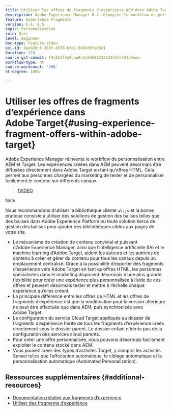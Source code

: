 ```yaml
---
title: Utiliser les offres de fragments d’expérience AEM dans Adobe Target
description: Adobe Experience Manager 6.4 réimagine le workflow de personnalisation entre AEM et Target. Les expériences créées dans AEM peuvent désormais être diffusées directement dans Adobe Target en tant qu’offres HTML. Cela permet aux personnes chargées du marketing de tester et de personnaliser facilement le contenu sur différents canaux.
feature: Experience Fragments
version: 6.4, 6.5
topic: Personalization
role: User
level: Beginner
doc-type: Feature Video
exl-id: 9ee826cf-389f-4570-bfe1-0d43d3fed3e1
duration: 574
source-git-commit: f4c621f3a9caa8c2c64b8323312343fe421a5aee
workflow-type: ht
source-wordcount: '298'
ht-degree: 100%

---
```


# Utiliser les offres de fragments d’expérience dans Adobe Target{#using-experience-fragment-offers-within-adobe-target}

Adobe Experience Manager réinvente le workflow de personnalisation entre AEM et Target. Les expériences créées dans AEM peuvent désormais être diffusées directement dans Adobe Target en tant qu’offres HTML. Cela permet aux personnes chargées du marketing de tester et de personnaliser facilement le contenu sur différents canaux.

>[!VIDEO](https://video.tv.adobe.com/v/22383?quality=12&learn=on)

>[!NOTE]
>
>Nous recommandons d’utiliser la bibliothèque cliente `at.js` et la bonne pratique consiste à utiliser des solutions de gestion des balises telles que des balises dans Adobe Experience Platform ou toute solution tierce de gestion des balises pour ajouter des bibliothèques cibles aux pages de votre site.


* Le mécanisme de création de contenu convivial et puissant d’Adobe Experience Manager, ainsi que l’intelligence artificielle (IA) et le machine learning d’Adobe Target, aident les auteurs et les autrices de contenu à créer et gérer du contenu pour tous les canaux depuis un emplacement centralisé. Grâce à la possibilité d’exporter des fragments d’expérience vers Adobe Target en tant qu’offres HTML, les personnes spécialisées dans le marketing disposent désormais d’une plus grande flexibilité pour créer une expérience plus personnalisée à l’aide de ces offres et peuvent désormais tester et mettre à l’échelle chaque expérience qu’elles créent.
* La principale différence entre les offres de HTML et les offres de fragments d’expérience est que la modification pour la version ultérieure ne peut être effectuée que dans AEM, puis synchronisée avec Adobe Target.
* La configuration du service Cloud Target appliquée au dossier de fragments d’expérience hérite de tous les fragments d’expérience créés directement sous le dossier parent. Le dossier enfant n’hérite pas de la configuration des services cloud parents.
* Pour créer une offre personnalisée, nous pouvons désormais facilement exploiter le contenu stocké dans AEM.
* Vous pouvez créer des types d’activités Target, y compris les activités Sensei telles que l’affectation automatique, le ciblage automatique et la personnalisation automatique (Automated Personalization).

## Ressources supplémentaires {#additional-resources}

* [Documentation relative aux fragments d’expérience](https://experienceleague.adobe.com/docs/experience-manager-65/authoring/authoring/experience-fragments.html?lang=fr)
* [Utiliser des fragments d’expérience](/help/sites/experience-fragments/experience-fragments-feature-video-use.md)
